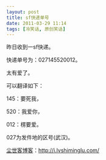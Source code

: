 ```yaml
---
layout: post
title: sf快递单号
date: 2011-03-29 11:14
tags: [冷笑话, 原创笑话]
---
```

昨日收到一sf快递。

快递单号为：027145520012。

太有爱了。

可以翻译如下：

145：要死我，

520：我爱你，

012：楞要爱。

027为发件地的区号(武汉)。

<a href="http://i.lvshiminglu.com/">尘世客博客</a>：<a href="http://i.lvshiminglu.com/">http://i.lvshiminglu.com/</a>

